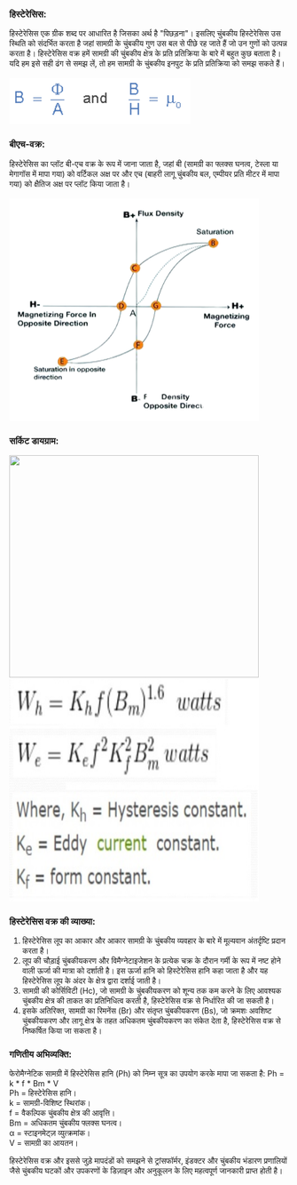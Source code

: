 ### हिस्टेरेसिस:<br>
हिस्टेरेसिस एक ग्रीक शब्द पर आधारित है जिसका अर्थ है "पिछड़ना"। इसलिए चुंबकीय हिस्टेरेसिस उस स्थिति को संदर्भित करता है जहां सामग्री के चुंबकीय गुण उस बल से पीछे रह जाते हैं जो उन गुणों को उत्पन्न करता है। हिस्टेरेसिस वक्र हमें सामग्री की चुंबकीय क्षेत्र के प्रति प्रतिक्रिया के बारे में बहुत कुछ बताता है। यदि हम इसे सही ढंग से समझ लें, तो हम सामग्री के चुंबकीय इनपुट के प्रति प्रतिक्रिया को समझ सकते हैं।<br><br>
<img src="images/formula__.png">

### बीएच-वक्र:<br>
हिस्टेरेसिस का प्लॉट बी-एच वक्र के रूप में जाना जाता है, जहां बी (सामग्री का फ्लक्स घनत्व, टेस्ला या मेगागॉस में मापा गया) को वर्टिकल अक्ष पर और एच (बाहरी लागू चुंबकीय बल, एम्पीयर प्रति मीटर में मापा गया) को क्षैतिज अक्ष पर प्लॉट किया जाता है।<br><br>
<img src="images/curve.png" width="450" height="400">

### सर्किट डायग्राम:
<img src="images/circuit.png" width="450" height="400">

<img src="images/formula.png" width="450" height="400">

### हिस्टेरेसिस वक्र की व्याख्या:<br>
1. हिस्टेरेसिस लूप का आकार और आकार सामग्री के चुंबकीय व्यवहार के बारे में मूल्यवान अंतर्दृष्टि प्रदान करता है। <br>
2. लूप की चौड़ाई चुंबकीयकरण और विमैग्नेटाइजेशन के प्रत्येक चक्र के दौरान गर्मी के रूप में नष्ट होने वाली ऊर्जा की मात्रा को दर्शाती है। इस ऊर्जा हानि को हिस्टेरेसिस हानि कहा जाता है और यह हिस्टेरेसिस लूप के अंदर के क्षेत्र द्वारा दर्शाई जाती है। <br>
3. सामग्री की कोर्सिविटी (Hc), जो सामग्री के चुंबकीयकरण को शून्य तक कम करने के लिए आवश्यक चुंबकीय क्षेत्र की ताकत का प्रतिनिधित्व करती है, हिस्टेरेसिस वक्र से निर्धारित की जा सकती है। <br>
4. इसके अतिरिक्त, सामग्री का रिमनेंस (Br) और संतृप्त चुंबकीयकरण (Bs), जो क्रमशः अवशिष्ट चुंबकीयकरण और लागू क्षेत्र के तहत अधिकतम चुंबकीयकरण का संकेत देता है, हिस्टेरेसिस वक्र से निष्कर्षित किया जा सकता है।<br>

### गणितीय अभिव्यक्ति:<br>
फेरोमैग्नेटिक सामग्री में हिस्टेरेसिस हानि (Ph) को निम्न सूत्र का उपयोग करके मापा जा सकता है:
Ph = k * f * Bm * V <br>
Ph = हिस्टेरेसिस हानि। <br>
k = सामग्री-विशिष्ट स्थिरांक। <br>
f = वैकल्पिक चुंबकीय क्षेत्र की आवृत्ति। <br>
Bm = अधिकतम चुंबकीय फ्लक्स घनत्व। <br>
α = स्टाइनमेट्ज़ व्युत्क्रमांक। <br>
V = सामग्री का आयतन। <br>

हिस्टेरेसिस वक्र और इससे जुड़े मापदंडों को समझने से ट्रांसफॉर्मर, इंडक्टर और चुंबकीय भंडारण प्रणालियों जैसे चुंबकीय घटकों और उपकरणों के डिज़ाइन और अनुकूलन के लिए महत्वपूर्ण जानकारी प्राप्त होती है।
